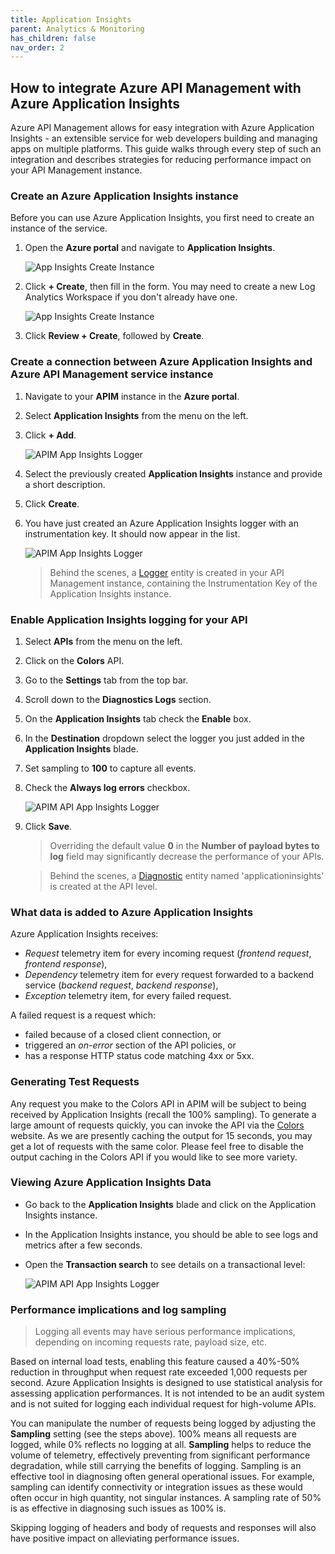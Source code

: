 ```yaml
---
title: Application Insights
parent: Analytics & Monitoring
has_children: false
nav_order: 2
---
```



## How to integrate Azure API Management with Azure Application Insights

Azure API Management allows for easy integration with Azure Application Insights - an extensible service for web developers building and managing apps on multiple platforms. This guide walks through every step of such an integration and describes strategies for reducing performance impact on your API Management instance.

### Create an Azure Application Insights instance

Before you can use Azure Application Insights, you first need to create an instance of the service.

1. Open the **Azure portal** and navigate to **Application Insights**.

    ![App Insights Create Instance](../../assets/images/app-insights-create-instance-1.png)

2. Click **+ Create**, then fill in the form. You may need to create a new Log Analytics Workspace if you don't already have one.

    ![App Insights Create Instance](../../assets/images/app-insights-create-instance-2.png)

3. Click **Review + Create**, followed by **Create**.

### Create a connection between Azure Application Insights and Azure API Management service instance

1. Navigate to your **APIM** instance in the **Azure portal**.
2. Select **Application Insights** from the menu on the left.
3. Click **+ Add**.

    ![APIM App Insights Logger](../../assets/images/apim-app-insights-logger-1.png)

4. Select the previously created **Application Insights** instance and provide a short description.
5. Click **Create**.
6. You have just created an Azure Application Insights logger with an instrumentation key. It should now appear in the list.

    ![APIM App Insights Logger](../../assets/images/apim-app-insights-logger-2.png)

    > Behind the scenes, a [Logger](https://docs.microsoft.com/rest/api/apimanagement/2019-12-01/logger/createorupdate) entity is created in your API Management instance, containing the Instrumentation Key of the Application Insights instance.

### Enable Application Insights logging for your API

1. Select **APIs** from the menu on the left.
2. Click on the **Colors** API.
3. Go to the **Settings** tab from the top bar.
4. Scroll down to the **Diagnostics Logs** section.
5. On the **Application Insights** tab check the **Enable** box.
6. In the **Destination** dropdown select the logger you just added in the **Application Insights** blade.
7. Set sampling to **100** to capture all events.
8. Check the **Always log errors** checkbox.

    ![APIM API App Insights Logger](../../assets/images/apim-app-insights-api-1.png)

9. Click **Save**.

    > Overriding the default value **0** in the **Number of payload bytes to log** field may significantly decrease the performance of your APIs.

    > Behind the scenes, a [Diagnostic](https://docs.microsoft.com/rest/api/apimanagement/2019-12-01/diagnostic/createorupdate) entity named 'applicationinsights' is created at the API level.

### What data is added to Azure Application Insights

Azure Application Insights receives:

- *Request* telemetry item for every incoming request (*frontend request*, *frontend response*),
- *Dependency* telemetry item for every request forwarded to a backend service (*backend request*, *backend response*),
- *Exception* telemetry item, for every failed request.

A failed request is a request which:

- failed because of a closed client connection, or
- triggered an *on-error* section of the API policies, or
- has a response HTTP status code matching 4xx or 5xx.

### Generating Test Requests

Any request you make to the Colors API in APIM will be subject to being received by Application Insights (recall the 100% sampling). To generate a large amount of requests quickly, you can invoke the API via the [Colors](https://colors-web.azurewebsites.net) website. As we are presently caching the output for 15 seconds, you may get a lot of requests with the same color. Please feel free to disable the output caching in the Colors API if you would like to see more variety.

### Viewing Azure Application Insights Data

- Go back to the **Application Insights** blade and click on the Application Insights instance.
- In the Application Insights instance, you should be able to see logs and metrics after a few seconds.
- Open the **Transaction search** to see details on a transactional level:

  ![APIM API App Insights Logger](../../assets/images/apim-app-insights-api-2.png)

### Performance implications and log sampling

> Logging all events may have serious performance implications, depending on incoming requests rate, payload size, etc.

Based on internal load tests, enabling this feature caused a 40%-50% reduction in throughput when request rate exceeded 1,000 requests per second. Azure Application Insights is designed to use statistical analysis for assessing application performances. It is not intended to be an audit system and is not suited for logging each individual request for high-volume APIs.

You can manipulate the number of requests being logged by adjusting the **Sampling** setting (see the steps above). 100% means all requests are logged, while 0% reflects no logging at all. **Sampling** helps to reduce the volume of telemetry, effectively preventing from significant performance degradation, while still carrying the benefits of logging.
Sampling is an effective tool in diagnosing often general operational issues. For example, sampling can identify connectivity or integration issues as these would often occur in high quantity, not singular instances. A sampling rate of 50% is as effective in diagnosing such issues as 100% is.

Skipping logging of headers and body of requests and responses will also have positive impact on alleviating performance issues.
